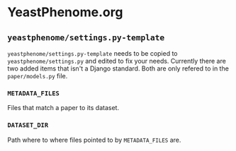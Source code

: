 # YeastPhenome.org

## `yeastphenome/settings.py-template`

`yeastphenome/settings.py-template` needs to be copied to
`yeastphenome/settings.py` and edited to fix your needs.  Currently
there are two added items that isn't a Django standard.  Both are only
refered to in the `paper/models.py` file.

### `METADATA_FILES`

Files that match a paper to its dataset.

### `DATASET_DIR`

Path where to where files pointed to by `METADATA_FILES` are.
